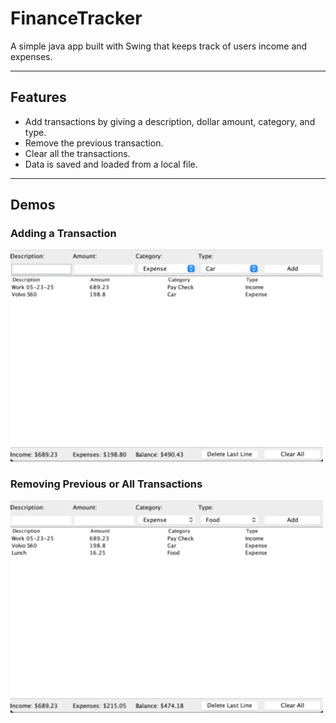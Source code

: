 # FinanceTracker
A simple java app built with Swing that keeps track of users income and expenses.


---


## Features

- Add transactions by giving a description, dollar amount, category, and type.
- Remove the previous transaction.
- Clear all the transactions.
- Data is saved and loaded from a local file.


---


## Demos

### Adding a Transaction
![Add Transaction](assets/addDemo.gif)

### Removing Previous or All Transactions
![Add Transaction](assets/deleteClearDemo.gif)

